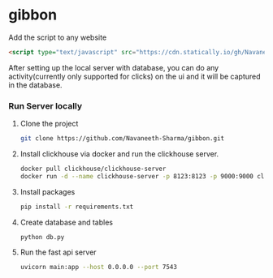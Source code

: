 # gibbon


Add the script to any website
```html
<script type="text/javascript" src="https://cdn.statically.io/gh/Navaneeth-Sharma/gibbon/main/gibbon-core-ec/build/gibbon.js"></script>
```
After setting up the local server with database, you can do any activity(currently only supported for clicks) on the ui and it will be captured in the database.

### Run Server locally 

1. Clone the project 
    ```bash
    git clone https://github.com/Navaneeth-Sharma/gibbon.git
    ```
2. Install clickhouse via docker and run the clickhouse server.
    ```bash
    docker pull clickhouse/clickhouse-server
    docker run -d --name clickhouse-server -p 8123:8123 -p 9000:9000 clickhouse/clickhouse-server
    ```
3. Install packages
    ```bash
    pip install -r requirements.txt
    ```
4. Create database and tables 
    ```bash 
    python db.py
    ```
5. Run the fast api server
    ```bash
    uvicorn main:app --host 0.0.0.0 --port 7543
    ```

